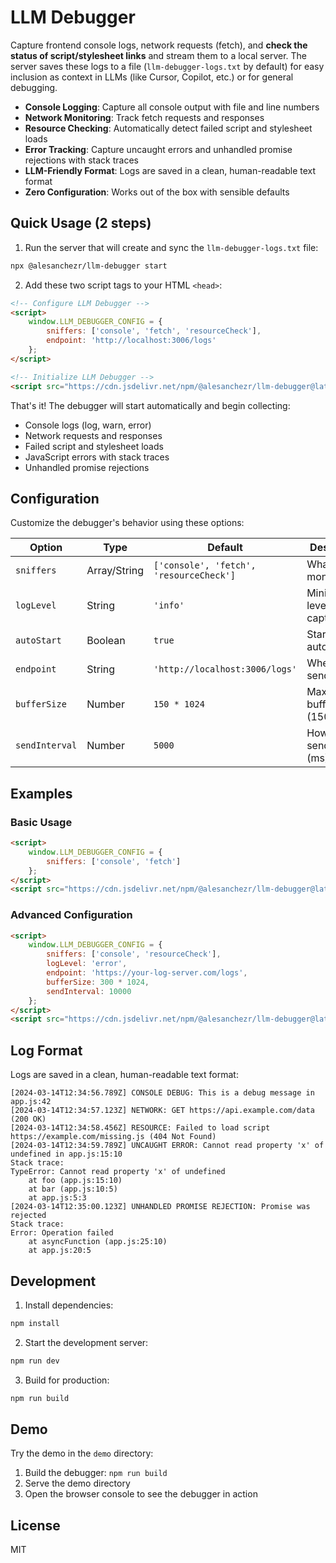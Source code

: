 # LLM Debugger

Capture frontend console logs, network requests (fetch), and **check the status of script/stylesheet links** and stream them to a local server. The server saves these logs to a file (`llm-debugger-logs.txt` by default) for easy inclusion as context in LLMs (like Cursor, Copilot, etc.) or for general debugging.

- **Console Logging**: Capture all console output with file and line numbers
- **Network Monitoring**: Track fetch requests and responses
- **Resource Checking**: Automatically detect failed script and stylesheet loads
- **Error Tracking**: Capture uncaught errors and unhandled promise rejections with stack traces
- **LLM-Friendly Format**: Logs are saved in a clean, human-readable text format
- **Zero Configuration**: Works out of the box with sensible defaults

## Quick Usage (2 steps)

1. Run the server that will create and sync the `llm-debugger-logs.txt` file:

```bash
npx @alesanchezr/llm-debugger start
```

2. Add these two script tags to your HTML `<head>`:

```html
<!-- Configure LLM Debugger -->
<script>
    window.LLM_DEBUGGER_CONFIG = {
        sniffers: ['console', 'fetch', 'resourceCheck'],
        endpoint: 'http://localhost:3006/logs'
    };
</script>

<!-- Initialize LLM Debugger -->
<script src="https://cdn.jsdelivr.net/npm/@alesanchezr/llm-debugger@latest/dist/llm-debugger.bundle.js"></script>
```

That's it! The debugger will start automatically and begin collecting:
- Console logs (log, warn, error)
- Network requests and responses
- Failed script and stylesheet loads
- JavaScript errors with stack traces
- Unhandled promise rejections


## Configuration

Customize the debugger's behavior using these options:

| Option | Type | Default | Description |
|--------|------|---------|-------------|
| `sniffers` | Array/String | `['console', 'fetch', 'resourceCheck']` | What to monitor |
| `logLevel` | String | `'info'` | Minimum log level to capture |
| `autoStart` | Boolean | `true` | Start automatically |
| `endpoint` | String | `'http://localhost:3006/logs'` | Where to send logs |
| `bufferSize` | Number | `150 * 1024` | Max log buffer size (150KB) |
| `sendInterval` | Number | `5000` | How often to send logs (ms) |

## Examples

### Basic Usage
```html
<script>
    window.LLM_DEBUGGER_CONFIG = {
        sniffers: ['console', 'fetch']
    };
</script>
<script src="https://cdn.jsdelivr.net/npm/@alesanchezr/llm-debugger@latest/dist/llm-debugger.bundle.js"></script>
```

### Advanced Configuration
```html
<script>
    window.LLM_DEBUGGER_CONFIG = {
        sniffers: ['console', 'resourceCheck'],
        logLevel: 'error',
        endpoint: 'https://your-log-server.com/logs',
        bufferSize: 300 * 1024,
        sendInterval: 10000
    };
</script>
<script src="https://cdn.jsdelivr.net/npm/@alesanchezr/llm-debugger@latest/dist/llm-debugger.bundle.js"></script>
```

## Log Format

Logs are saved in a clean, human-readable text format:

```
[2024-03-14T12:34:56.789Z] CONSOLE DEBUG: This is a debug message in app.js:42
[2024-03-14T12:34:57.123Z] NETWORK: GET https://api.example.com/data (200 OK)
[2024-03-14T12:34:58.456Z] RESOURCE: Failed to load script https://example.com/missing.js (404 Not Found)
[2024-03-14T12:34:59.789Z] UNCAUGHT ERROR: Cannot read property 'x' of undefined in app.js:15:10
Stack trace:
TypeError: Cannot read property 'x' of undefined
    at foo (app.js:15:10)
    at bar (app.js:10:5)
    at app.js:5:3
[2024-03-14T12:35:00.123Z] UNHANDLED PROMISE REJECTION: Promise was rejected
Stack trace:
Error: Operation failed
    at asyncFunction (app.js:25:10)
    at app.js:20:5
```

## Development

1. Install dependencies:
```bash
npm install
```

2. Start the development server:
```bash
npm run dev
```

3. Build for production:
```bash
npm run build
```

## Demo

Try the demo in the `demo` directory:
1. Build the debugger: `npm run build`
2. Serve the demo directory
3. Open the browser console to see the debugger in action

## License

MIT 
